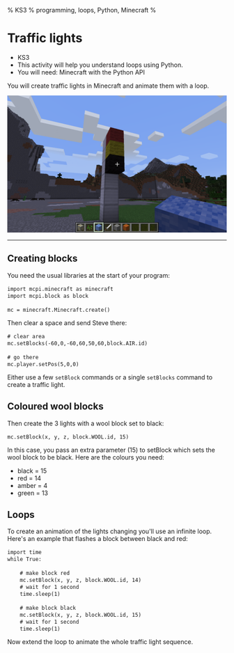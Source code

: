 % KS3
% programming, loops, Python, Minecraft
%

# Traffic lights

* KS3
* This activity will help you understand loops using Python.
* You will need: Minecraft with the Python API

You will create traffic lights in Minecraft and animate them with a loop.

![traffic lights](traffic.png)

----

## Creating blocks

You need the usual libraries at the start of your program:

~~~ { .python }
import mcpi.minecraft as minecraft
import mcpi.block as block

mc = minecraft.Minecraft.create()
~~~

Then clear a space and send Steve there:

~~~ { .python }
# clear area
mc.setBlocks(-60,0,-60,60,50,60,block.AIR.id)

# go there
mc.player.setPos(5,0,0)
~~~

Either use a few `setBlock` commands or a single `setBlocks` command to create a
traffic light.

## Coloured wool blocks

Then create the 3 lights with a wool block set to black:

    mc.setBlock(x, y, z, block.WOOL.id, 15)

In this case, you pass an extra parameter (15) to setBlock which sets the wool
block to be black. Here are the colours you need:

* black = 15
* red = 14
* amber = 4
* green = 13

## Loops

To create an animation of the lights changing you'll use an infinite loop.
Here's an example that flashes a block between black and red:

~~~ { .python }
import time
while True:

    # make block red
    mc.setBlock(x, y, z, block.WOOL.id, 14)
    # wait for 1 second
    time.sleep(1)

    # make block black
    mc.setBlock(x, y, z, block.WOOL.id, 15)
    # wait for 1 second
    time.sleep(1)
~~~

Now extend the loop to animate the whole traffic light sequence.
